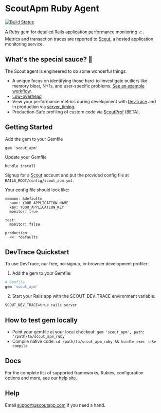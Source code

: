 # ScoutApm Ruby Agent

[![Build Status](https://travis-ci.org/scoutapp/scout_apm_ruby.svg?branch=master)](https://travis-ci.org/scoutapp/scout_apm_ruby)

A Ruby gem for detailed Rails application performance monitoring 📈. Metrics and transaction traces are
reported to [Scout](https://scoutapp.com), a hosted application monitoring
service.

## What's the special sauce? 🤔

The Scout agent is engineered to do some wonderful things:

* A unique focus on identifying those hard-to-investigate outliers like memory bloat, N+1s, and user-specific problems. [See an example workflow](http://scoutapp.com/newrelic-alternative).
* [Low-overhead](http://blog.scoutapp.com/articles/2016/02/07/overhead-benchmarks-new-relic-vs-scout)
* View your performance metrics during development with [DevTrace](https://help.apm.scoutapp.com/#devtrace) and in production via [server_timing](https://github.com/scoutapp/ruby_server_timing).
* Production-Safe profiling of custom code via [ScoutProf](https://help.apm.scoutapp.com/#scoutprof) (BETA).

## Getting Started

Add the gem to your Gemfile

    gem 'scout_apm'

Update your Gemfile

    bundle install

Signup for a [Scout](https://apm.scoutapp.com) account and put the provided
config file at `RAILS_ROOT/config/scout_apm.yml`.

Your config file should look like:

    common: &defaults
      name: YOUR_APPLICATION_NAME
      key: YOUR_APPLICATION_KEY
      monitor: true

    test:
      monitor: false

    production:
      <<: *defaults

## DevTrace Quickstart

To use DevTrace, our free, no-signup, in-browser development profiler:

1. Add the gem to your Gemfile:

```ruby
# Gemfile
gem 'scout_apm'
```

2. Start your Rails app with the SCOUT_DEV_TRACE environment variable:

```
SCOUT_DEV_TRACE=true rails server
```

## How to test gem locally

* Point your gemfile at your local checkout: `gem 'scout_apm', path: '/path/to/scout_apm_ruby`
* Compile native code: `cd /path/to/scout_apm_ruby && bundle exec rake compile`


## Docs

For the complete list of supported frameworks, Rubies, configuration options
and more, see our [help site](https://help.apm.scoutapp.com/).

## Help

Email support@scoutapp.com if you need a hand.
